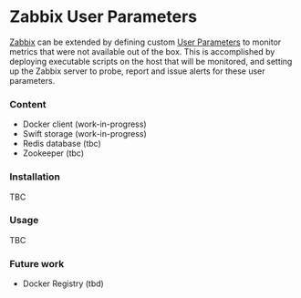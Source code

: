 Zabbix User Parameters
======================

[Zabbix](http://zabbix.com/documentation) can be extended by defining custom [User Parameters](https://www.zabbix.com/documentation/2.4/manual/config/items/userparameters) to monitor metrics that were not available out of the box. This is accomplished by deploying executable scripts on the host that will be monitored, and setting up the Zabbix server to probe, report and issue alerts for these user parameters.

### Content

* Docker client (work-in-progress)
* Swift storage (work-in-progress)
* Redis database (tbc)
* Zookeeper (tbc)

### Installation

TBC

### Usage

TBC

### Future work

* Docker Registry (tbd)
